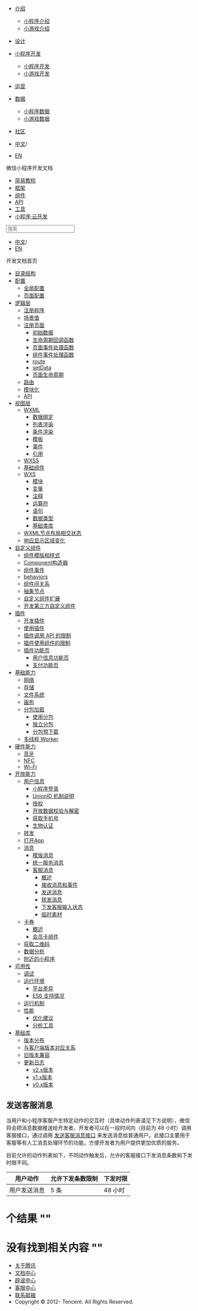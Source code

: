 <div class="book with-summary">

<div class="head">

<div class="head_box">

# [](javascript:; "_('微信公众平台 小程序')")

<div class="header_ctrls">

*   [介绍](javascript:;)
    *   [小程序介绍](https://developers.weixin.qq.com/miniprogram/introduction/index.html?t=18100816)
    *   [小游戏介绍](https://developers.weixin.qq.com/minigame/introduction/index.html?t=18100816)
*   [设计](https://developers.weixin.qq.com/miniprogram/design/index.html?t=18100816)
*   [小程序开发](javascript:;)
    *   [小程序开发](https://developers.weixin.qq.com/miniprogram/dev/index.html?t=18100816)
    *   [小游戏开发](https://developers.weixin.qq.com/minigame/dev/index.html?t=18100816)
*   [运营](https://developers.weixin.qq.com/miniprogram/product/index.html?t=18100816)
*   [数据](javascript:;)
    *   [小程序数据](https://developers.weixin.qq.com/miniprogram/analysis/index.html?t=18100816)
    *   [小游戏数据](https://developers.weixin.qq.com/minigame/analysis/index.html?t=18100816)
*   [社区](https://developers.weixin.qq.com/)

*   [中文](https://developers.weixin.qq.com/miniprogram/dev/framework/open-ability/customer-message/send.html?t=18100816)<span class="split-line">/</span>
*   [EN](https://developers.weixin.qq.com/miniprogram/en/dev/framework/open-ability/customer-message/send.html?t=18100816)

</div>

</div>

</div>

<div class="sub_nav_box">

<div class="sub_nav_inner">

<div class="book-summary-opr" id="js-book-summary-opr"><a class="book-summary-btn"></a></div>

<div class="top_sub_nav">

<div class="top_title_wap"><span class="icon_title icon_dev"></span>

微信小程序开发文档

</div>

*   [简易教程](../../../)
*   [框架](../../MINA.html)
*   [组件](../../../component/)
*   [API](../../../api/network/download/wx.downloadFile.html)
*   [工具](../../../devtools/devtools.html)
*   [小程序·云开发](../../../wxcloud/basis/getting-started.html)

</div>

<div id="book-search-input" role="search">

<form><label for="search-input" class="search-icon" id="js-search-icon"></label><input type="text" id="search-input" name="search-input" placeholder="搜索"> </form>

</div>

*   [中文](https://developers.weixin.qq.com/miniprogram/dev/framework/open-ability/customer-message/send.html?t=18100816)<span class="split-line">/</span>
*   [EN](https://developers.weixin.qq.com/miniprogram/en/dev/framework/open-ability/customer-message/send.html?t=18100816)

</div>

</div>

<div class="book-summary">

<div class="book-summary-home" id="js-summary-home"><a><span class="icon_home_s icon_dev"></span><span class="s_title_2">开发文档首页</span></a></div>

<nav role="navigation">

*   [目录结构](../../structure.html)
*   [配置](../../config.html)
    *   [全局配置](../../config.html#全局配置)
    *   [页面配置](../../config.html#页面配置)
*   [逻辑层](../../app-service/)
    *   [注册程序](../../app-service/app.html)
    *   [场景值](../../app-service/scene.html)
    *   [注册页面](../../app-service/page.html)
        *   [初始数据](../../app-service/page.html#data)
        *   [生命周期回调函数](../../app-service/page.html#生命周期回调函数)
        *   [页面事件处理函数](../../app-service/page.html#页面事件处理函数)
        *   [组件事件处理函数](../../app-service/page.html#组件事件处理函数)
        *   [route](../../app-service/page.html#pageroute)
        *   [setData](../../app-service/page.html#pageprototypesetdataobject-data-function-callback)
        *   [页面生命周期](../../app-service/page.html#生命周期)
    *   [路由](../../app-service/route.html)
    *   [模块化](../../app-service/module.html)
    *   [API](../../app-service/api.html)
*   [视图层](../../view/)
    *   [WXML](../../view/wxml/)
        *   [数据绑定](../../view/wxml/data.html)
        *   [列表渲染](../../view/wxml/list.html)
        *   [条件渲染](../../view/wxml/conditional.html)
        *   [模板](../../view/wxml/template.html)
        *   [事件](../../view/wxml/event.html)
        *   [引用](../../view/wxml/import.html)
    *   [WXSS](../../view/wxss.html)
    *   [基础组件](../../view/component.html)
    *   [WXS](../../view/wxs/)
        *   [模块](../../view/wxs/01wxs-module.html)
        *   [变量](../../view/wxs/02variate.html)
        *   [注释](../../view/wxs/03annotation.html)
        *   [运算符](../../view/wxs/04operator.html)
        *   [语句](../../view/wxs/05statement.html)
        *   [数据类型](../../view/wxs/06datatype.html)
        *   [基础类库](../../view/wxs/07basiclibrary.html)
    *   [WXML节点布局相交状态](../../view/intersection-observer.html)
    *   [响应显示区域变化](../../view/resizable.html)
*   [自定义组件](../../custom-component/)
    *   [组件模版和样式](../../custom-component/wxml-wxss.html)
    *   [Component构造器](../../custom-component/component.html)
    *   [组件事件](../../custom-component/events.html)
    *   [behaviors](../../custom-component/behaviors.html)
    *   [组件间关系](../../custom-component/relations.html)
    *   [抽象节点](../../custom-component/generics.html)
    *   [自定义组件扩展](../../custom-component/extend.html)
    *   [开发第三方自定义组件](../../custom-component/trdparty.html)
*   [插件](../../plugin/)
    *   [开发插件](../../plugin/development.html)
    *   [使用插件](../../plugin/using.html)
    *   [插件调用 API 的限制](../../plugin/api-limit.html)
    *   [插件使用组件的限制](../../plugin/component-limit.html)
    *   [插件功能页](../../plugin/functional-pages.html)
        *   [用户信息功能页](../../plugin/functional-pages/user-info.html)
        *   [支付功能页](../../plugin/functional-pages/request-payment.html)
*   [基础能力](../../ability/network.html)
    *   [网络](../../ability/network.html)
    *   [存储](../../ability/storage.html)
    *   [文件系统](../../ability/file-system.html)
    *   [画布](../../ability/canvas.html)
    *   [分包加载](../../subpackages.html)
        *   [使用分包](../../subpackages/basic.html)
        *   [独立分包](../../subpackages/independent.html)
        *   [分包预下载](../../subpackages/preload.html)
    *   [多线程 Worker](../../workers.html)
*   [硬件能力](../../device/bluetooth.html)
    *   [蓝牙](../../device/bluetooth.html)
    *   [NFC](../../device/nfc.html)
    *   [Wi-Fi](../../device/wifi.html)
*   [开放能力](../login.html)
    *   [用户信息](../login.html)
        *   [小程序登录](../login.html)
        *   [UnionID 机制说明](../union-id.html)
        *   [授权](../authorize.html)
        *   [开放数据校验与解密](../signature.html)
        *   [获取手机号](../getPhoneNumber.html)
        *   [生物认证](../bio-auth.html)
    *   [转发](../share.html)
    *   [打开App](../launchApp.html)
    *   [消息](../template-message.html)
        *   [模版消息](../template-message.html)
        *   [统一服务消息](../uniform-message.html)
        *   [客服消息](./customer-message.html)
            *   [概述](./customer-message.html)
            *   [接收消息和事件](./receive.html)
            *   [发送消息](./send.html)
            *   [转发消息](./trans.html)
            *   [下发客服输入状态](./typing.html)
            *   [临时素材](./temp-media.html)
    *   [卡券](../card/card.html)
        *   [概述](../card/card.html)
        *   [会员卡组件](../card/membership-card.html)
    *   [获取二维码](../qr-code.html)
    *   [数据分析](../data-analysis.html)
    *   [附近的小程序](../nearby.html)
*   [可用性](../../usability/debug.html)
    *   [调试](../../usability/debug.html)
    *   [运行环境](../../details.html)
        *   [平台差异](../../details.html#平台差异)
        *   [ES6 支持情况](../../details.html#客户端-es6-api-支持情况)
    *   [运行机制](../../operating-mechanism.html)
    *   [性能](../../performance/)
        *   [优化建议](../../performance/tips.html)
        *   [分析工具](../../performance/tools.html)
*   [基础库](../../client-lib/)
    *   [版本分布](../../client-lib/version.html)
    *   [与客户端版本对应关系](../../client-lib/client.html)
    *   [旧版本兼容](../../compatibility.html)
    *   [更新日志](../../release.html)
        *   [v2.x版本](../../release.html)
        *   [v1.x版本](../../release/v1.html)
        *   [v0.x版本](../../release/v0.html)

</nav>

</div>

<div class="book-body">

<div class="body-inner">

<div class="page-wrapper" tabindex="-1" role="main">

<div class="page-inner">

<div id="book-search-results">

<div class="search-noresults">

<section class="normal markdown-section">

## 发送客服消息

当用户和小程序客服产生特定动作的交互时（具体动作列表请见下方说明），微信将会把消息数据推送给开发者，开发者可以在一段时间内（目前为 48 小时）调用客服接口，通过调用 [发送客服消息接口](../../../api/open-api/customer-message/sendCustomerMessage.html) 来发送消息给普通用户。此接口主要用于客服等有人工消息处理环节的功能，方便开发者为用户提供更加优质的服务。

目前允许的动作列表如下，不同动作触发后，允许的客服接口下发消息条数和下发时限不同。

<table>

<thead>

<tr>

<th>用户动作</th>

<th>允许下发条数限制</th>

<th>下发时限</th>

</tr>

</thead>

<tbody>

<tr>

<td>用户发送消息</td>

<td>5 条</td>

<td>48 小时</td>

</tr>

</tbody>

</table>

</section>

</div>

<div class="search-results">

<div class="has-results">

# <span class="search-results-count"></span>个结果 "<span class="search-query"></span>"

</div>

<div class="no-results">

# 没有找到相关内容 "<span class="search-query"></span>"

</div>

</div>

</div>

</div>

</div>

<div class="foot" id="footer">

*   [关于腾讯](https://www.tencent.com/)
*   [文档中心](https://developers.weixin.qq.com/miniprogram/introduction/index.html)
*   [辟谣中心](https://mp.weixin.qq.com/cgi-bin/opshowpage?action=dispelinfo)
*   [客服中心](https://kf.qq.com/product/wx_xcx.html)
*   [联系邮箱](mailto:weixinmp@qq.com)
*   Copyright © 2012-<span id="s_copyright_year"></span> Tencent. All Rights Reserved.

</div>

</div>

[](./receive.html)[](./trans.html)</div>

</div>
